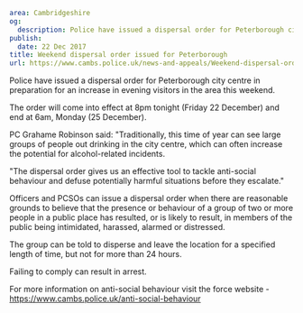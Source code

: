 ```yaml
area: Cambridgeshire
og:
  description: Police have issued a dispersal order for Peterborough city centre in preparation for an increase in evening visitors in the area this weekend.
publish:
  date: 22 Dec 2017
title: Weekend dispersal order issued for Peterborough
url: https://www.cambs.police.uk/news-and-appeals/Weekend-dispersal-order-issued-for-Peterborough
```

Police have issued a dispersal order for Peterborough city centre in preparation for an increase in evening visitors in the area this weekend.

The order will come into effect at 8pm tonight (Friday 22 December) and end at 6am, Monday (25 December).

PC Grahame Robinson said: "Traditionally, this time of year can see large groups of people out drinking in the city centre, which can often increase the potential for alcohol-related incidents.

"The dispersal order gives us an effective tool to tackle anti-social behaviour and defuse potentially harmful situations before they escalate."

Officers and PCSOs can issue a dispersal order when there are reasonable grounds to believe that the presence or behaviour of a group of two or more people in a public place has resulted, or is likely to result, in members of the public being intimidated, harassed, alarmed or distressed.

The group can be told to disperse and leave the location for a specified length of time, but not for more than 24 hours.

Failing to comply can result in arrest.

For more information on anti-social behaviour visit the force website - https://www.cambs.police.uk/anti-social-behaviour
